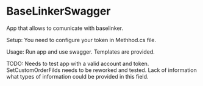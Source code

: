 # BaseLinkerSwagger
App that allows to comunicate with baselinker.

Setup:
You need to configure your token in Methhod.cs file.

Usage:
Run app and use swagger. Templates are provided.

TODO:
Needs to test app with a valid account and token.
SetCustomOrderFilds needs to be reworked and tested. Lack of information what types of information could be provided in this field.
